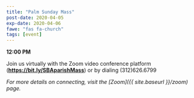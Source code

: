 ```yaml
---
title: "Palm Sunday Mass"
post-date: 2020-04-05
exp-date: 2020-04-06
fawe: "fas fa-church"
tags: [event]
---
```

**12:00 PM**

Join us virtually with the Zoom video conference platform (**<a href="https://bit.ly/SBAparishMass" target="_blank">https://bit.ly/SBAparishMass</a>**) or by dialing (312)626.6799

*For more details on connecting, visit the [Zoom]({{ site.baseurl }}/zoom) page.*